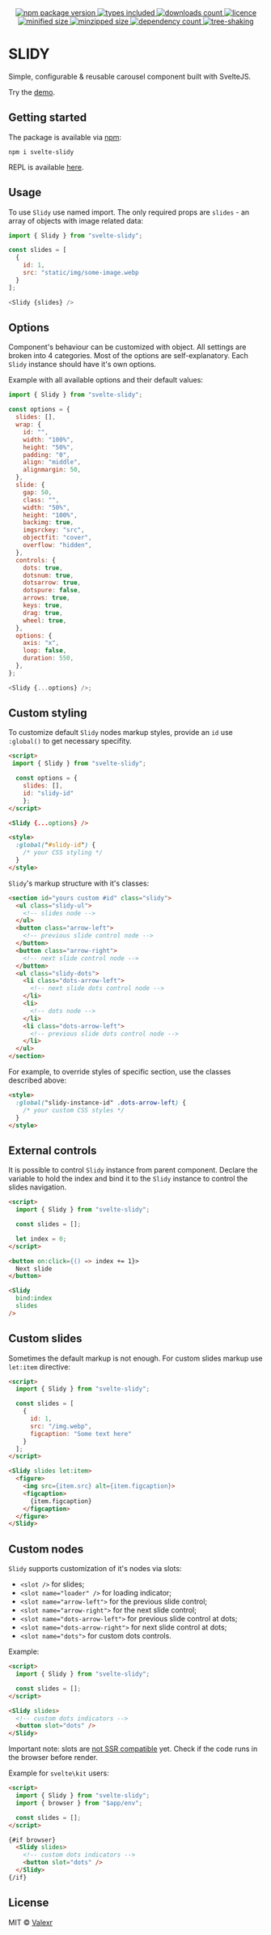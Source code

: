 <div align="center">
  <a href="https://www.npmjs.com/package/svelte-slidy">
    <img alt="npm package version" src="https://badgen.net/npm/v/svelte-slidy" />
  </a>
  <a href="https://www.npmjs.com/package/svelte-slidy">
    <img alt="types included" src="https://badgen.net/npm/types/svelte-slidy" />
  </a>
  <a href="https://www.npmjs.com/package/svelte-slidy">
    <img alt="downloads count" src="https://badgen.net/npm/dt/svelte-slidy" />
  </a>
  <a href="https://www.npmjs.com/package/svelte-slidy">
    <img alt="licence" src="https://badgen.net/npm/license/svelte-slidy" />
  </a>
</div>

<div align="center">
  <a href="https://bundlephobia.com/package/svelte-slidy">
    <img alt="minified size" src="https://badgen.net/bundlephobia/min/svelte-slidy/" />
  </a>
  <a href="https://bundlephobia.com/package/svelte-slidy">
    <img alt="minzipped size" src="https://badgen.net/bundlephobia/minzip/svelte-slidy/" />
  </a>
  <a href="https://bundlephobia.com/package/svelte-slidy">
    <img alt="dependency count" src="https://badgen.net/bundlephobia/dependency-count/svelte-slidy/" />
  </a>
  <a href="https://bundlephobia.com/package/svelte-slidy">
    <img alt="tree-shaking" src="https://badgen.net/bundlephobia/tree-shaking/svelte-slidy/" />
  </a>
</div>

# SLIDY

Simple, configurable & reusable carousel component built with SvelteJS.

Try the [demo](https://slidy.valexr.online).

## Getting started

The package is available via [npm](https://www.npmjs.com/package/svelte-slidy):

```
npm i svelte-slidy
```

REPL is available
[here](https://svelte.dev/repl/63eabf4de9ef40108da038cf55cba8dd).

## Usage

To use `Slidy` use named import. The only required props are `slides` - an array
of objects with image related data:

```js
import { Slidy } from "svelte-slidy";

const slides = [
  {
    id: 1,
    src: "static/img/some-image.webp
  }
];

<Slidy {slides} />
```

## Options

Component's behaviour can be customized with object. All settings are broken
into 4 categories. Most of the options are self-explanatory. Each `Slidy`
instance should have it's own options.

Example with all available options and their default values:

```js
import { Slidy } from "svelte-slidy";

const options = {
  slides: [],
  wrap: {
    id: "",
    width: "100%",
    height: "50%",
    padding: "0",
    align: "middle",
    alignmargin: 50,
  },
  slide: {
    gap: 50,
    class: "",
    width: "50%",
    height: "100%",
    backimg: true,
    imgsrckey: "src",
    objectfit: "cover",
    overflow: "hidden",
  },
  controls: {
    dots: true,
    dotsnum: true,
    dotsarrow: true,
    dotspure: false,
    arrows: true,
    keys: true,
    drag: true,
    wheel: true,
  },
  options: {
    axis: "x",
    loop: false,
    duration: 550,
  },
};

<Slidy {...options} />;
```

## Custom styling

To customize default `Slidy` nodes markup styles, provide an `id` use
`:global()` to get necessary specifity.

```html
<script>
 import { Slidy } from "svelte-slidy";

  const options = {
    slides: [],
    id: "slidy-id"
	};
</script>

<Slidy {...options} />

<style>
  :global("#slidy-id") {
    /* your CSS styling */
  }
</style>
```

`Slidy`'s markup structure with it's classes:

```html
<section id="yours custom #id" class="slidy">
  <ul class="slidy-ul">
    <!-- slides node -->
  </ul>
  <button class="arrow-left">
    <!-- previous slide control node -->
  </button>
  <button class="arrow-right">
    <!-- next slide control node -->
  </button>
  <ul class="slidy-dots">
    <li class="dots-arrow-left">
      <!-- next slide dots control node -->
    </li>
    <li>
      <!-- dots node -->
    </li>
    <li class="dots-arrow-left">
      <!-- previous slide dots control node -->
    </li>
  </ul>
</section>
```

For example, to override styles of specific section, use the classes described
above:

```html
<style>
  :global("slidy-instance-id" .dots-arrow-left) {
    /* your custom CSS styles */
  }
</style>
```

## External controls

It is possible to control `Slidy` instance from parent component. Declare the
variable to hold the index and bind it to the `Slidy` instance to control the
slides navigation.

```html
<script>
  import { Slidy } from "svelte-slidy";

  const slides = [];

  let index = 0;
</script>

<button on:click={() => index += 1}>
  Next slide
</button>

<Slidy
  bind:index
  slides
/>
```

## Custom slides

Sometimes the default markup is not enough. For custom slides markup use
`let:item` directive:

```html
<script>
  import { Slidy } from "svelte-slidy";

  const slides = [
    {
      id: 1,
      src: "/img.webp",
      figcaption: "Some text here"
    }
  ];
</script>

<Slidy slides let:item>
  <figure>
    <img src={item.src} alt={item.figcaption}>
    <figcaption>
      {item.figcaption}
    </figcaption>
  </figure>
</Slidy>
```

## Custom nodes

`Slidy` supports customization of it's nodes via slots:

- `<slot />` for slides;
- `<slot name="loader" />` for loading indicator;
- `<slot name="arrow-left">` for the previous slide control;
- `<slot name="arrow-right">` for the next slide control;
- `<slot name="dots-arrow-left">` for previous slide control at dots;
- `<slot name="dots-arrow-right">` for next slide control at dots;
- `<slot name="dots">` for custom dots controls.

Example:

```html
<script>
  import { Slidy } from "svelte-slidy";

  const slides = [];
</script>

<Slidy slides>
  <!-- custom dots indicators -->
  <button slot="dots" />
</Slidy>
```

Important note: slots are
[not SSR compatible](https://github.com/Valexr/svelte-slidy/issues/21) yet.
Check if the code runs in the browser before render.

Example for `svelte\kit` users:

```html
<script>
  import { Slidy } from "svelte-slidy";
  import { browser } from "$app/env";

  const slides = [];
</script>

{#if browser}
  <Slidy slides>
    <!-- custom dots indicators -->
    <button slot="dots" />
  </Slidy>
{/if}
```

## License

MIT &copy; [Valexr](https://github.com/Valexr)
